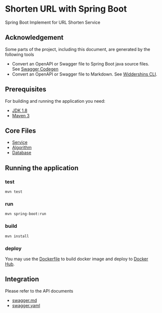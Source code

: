 # Shorten URL with Spring Boot

Spring Boot Implement for URL Shorten Service

## Acknowledgement

Some parts of the project, including this document, are generated by the following tools

-   Convert an OpenAPI or Swagger file to Spring Boot java source files.
    See [Swagger Codegen](https://github.com/swagger-api/swagger-codegen/blob/master/README.md)
-   Convert an OpenAPI or Swagger file to Markdown.
    See [Widdershins CLI](https://github.com/Mermade/widdershins/blob/master/docs/ConvertingFilesBasicCLI.md).

## Prerequisites

For building and running the application you need:

-   [JDK 1.8](http://www.oracle.com/technetwork/java/javase/downloads/jdk8-downloads-2133151.html)
-   [Maven 3](https://maven.apache.org)

## Core Files

-   [Service](src/main/java/com/solution/shorturl/service/UrlShortenServiceImpl.java)
-   [Algorithm](src/main/java/com/solution/shorturl/util/UrlUtils.java#L45)
-   [Database](src/main/resources/db/migration/V202007242000__urlshorten.sql)

## Running the application

### test

```shell
mvn test
```

### run

```shell
mvn spring-boot:run
```

### build

```shell
mvn install
```

### deploy

You may use the [Dockerfile](Dockerfile) to build docker image and deploy to [Docker Hub](https://hub.docker.com/).

## Integration

Please refer to the API documents

-   [swagger.md](swagger.md)
-   [swagger.yaml](swagger.yaml)
